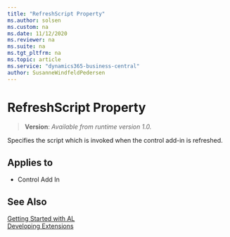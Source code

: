 ```yaml
---
title: "RefreshScript Property"
ms.author: solsen
ms.custom: na
ms.date: 11/12/2020
ms.reviewer: na
ms.suite: na
ms.tgt_pltfrm: na
ms.topic: article
ms.service: "dynamics365-business-central"
author: SusanneWindfeldPedersen
---
```

[//]: # (START>DO_NOT_EDIT)
[//]: # (IMPORTANT:Do not edit any of the content between here and the END>DO_NOT_EDIT.)
[//]: # (Any modifications should be made in the .xml files in the ModernDev repo.)
# RefreshScript Property
> **Version**: _Available from runtime version 1.0._

Specifies the script which is invoked when the control add-in is refreshed.

## Applies to
-   Control Add In

[//]: # (IMPORTANT: END>DO_NOT_EDIT)


## See Also  
[Getting Started with AL](../devenv-get-started.md)  
[Developing Extensions](../devenv-dev-overview.md)  